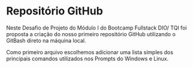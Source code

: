 # Repositório GitHub

Neste Desafio de Projeto do Módulo I do Bootcamp Fullstack DIO/ TQI foi proposta a criação do nosso primeiro repositório GitHub utilizando o GitBash direto na máquina local.

Como primeiro arquivo escolhemos adicionar uma lista simples dos principais comandos utilizados nos Prompts do Windows e Linux.